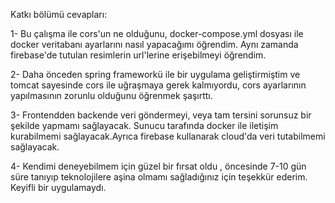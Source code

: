 Katkı bölümü cevapları: 


1- Bu çalışma ile cors'un ne olduğunu, docker-compose.yml dosyası ile docker veritabanı ayarlarını nasıl yapacağımı öğrendim. Aynı zamanda firebase'de tutulan resimlerin url'lerine erişebilmeyi öğrendim.

2- Daha önceden spring frameworkü ile bir uygulama geliştirmiştim ve tomcat sayesinde cors ile uğraşmaya gerek kalmıyordu, cors ayarlarının yapılmasının zorunlu olduğunu öğrenmek şaşırttı.

3- Frontendden backende veri göndermeyi, veya tam tersini sorunsuz bir şekilde yapmamı sağlayacak. Sunucu tarafında docker ile iletişim kurabilmemi sağlayacak.Ayrıca firebase kullanarak cloud'da veri tutabilmemi sağlayacak.

4- Kendimi deneyebilmem için güzel bir fırsat oldu , öncesinde 7-10 gün süre tanıyıp teknolojilere aşina olmamı sağladığınız için teşekkür ederim. Keyifli bir uygulamaydı.